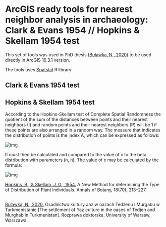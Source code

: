 # ArcGIS ready tools for nearest neighbor analysis in archaeology: Clark & Evans 1954 // Hopkins & Skellam 1954 test

This set of tools was used in PhD thesis [(Buławka, N., 2020)](https://www.researchgate.net/publication/345728606_Bulawka_Nazarij_2020_Osadnictwo_Kultury_Jaz_w_Oazach_Tedzenu_i_Murgabu_w_Turkmenistanie_The_Settlement_of_Yaz_Culture_in_the_Oases_of_Tedjen_and_Murghab_in_Turkmenistan_Rozprawa_Doktorska_Warsaw_Unive)  to be used directly in ArcGIS 10.3.1 version.

The tools uses [Spatstat](https://cran.r-project.org/web/packages/spatstat/index.html) R library 

## Clark & Evans 1954 test 

## Hopkins & Skellam 1954 test 

According to the Hopkins-Skellam test of Complete Spatial Randomness the quotient of the sum of the distances between points and their nearest neighbors (I) and random points and their nearest neighbors (P) will be 1 if these points are also arranged in a random way. The measure that indicates the distribution of points is the index A, which can be expressed as follows: 

![img](https://bit.ly/2Wzlnzy)

It must then be calculated and compared to the value of x to the beta distribution with parameters (n, n). The value of x may be calculated by the formula: 

![img](https://bit.ly/3DsAjjD)

[Hopkins, B., & Skellam, J. G., 1954.](https://www.jstor.org/stable/42907238 ) A New Method for determining the Type of Distribution of Plant Individuals. Annals of Botany, 18(70), 213–227.

##  

[Buławka, N., 2020.](https://www.researchgate.net/publication/345728606_Bulawka_Nazarij_2020_Osadnictwo_Kultury_Jaz_w_Oazach_Tedzenu_i_Murgabu_w_Turkmenistanie_The_Settlement_of_Yaz_Culture_in_the_Oases_of_Tedjen_and_Murghab_in_Turkmenistan_Rozprawa_Doktorska_Warsaw_Unive) Osadnictwo kultury Jaz w oazach Tedżenu i Murgabu w Turkmenistanie [The settlement of Yaz culture in the oases of Tedjen and Murghab in Turkmenistan]. Rozprawa doktorska. University of Warsaw, Warszawa.


